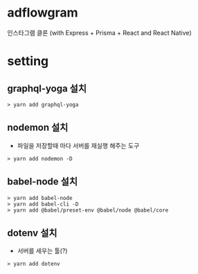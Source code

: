# adflowgram
인스타그램 클론 (with Express + Prisma + React and React Native)








# setting

## graphql-yoga 설치
```
> yarn add graphql-yoga
```

## nodemon 설치
- 파일을 저장할때 마다 서버를 재실행 해주는 도구
```
> yarn add nodemon -D
```

## babel-node 설치
```
> yarn add babel-node
> yarn add babel-cli -D
> yarn add @babel/preset-env @babel/node @babel/core
```

## dotenv 설치
- 서버를 세우는 툴(?)
```
> yarn add dotenv
```